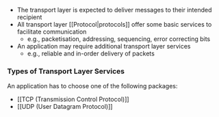 - The transport layer is expected to deliver messages to their intended recipient
- All transport layer [[Protocol|protocols]] offer some basic services to facilitate communication
	- e.g., packetisation, addressing, sequencing, error correcting bits
- An application may require additional transport layer services
	- e.g., reliable and in-order delivery of packets
### Types of Transport Layer Services
An application has to choose one of the following packages:
- [[TCP (Transmission Control Protocol)]]
- [[UDP (User Datagram Protocol)]]
